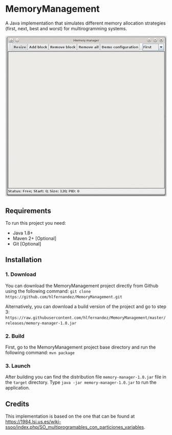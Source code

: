 MemoryManagement
========================

A Java implementation that simulates different memory allocation strategies (first, next, best and worst) for multirogramming systems.

![Screenshot](https://raw.githubusercontent.com/hlfernandez/MemoryManagement/master/screenshots/screenshot.gif)

Requirements
------------
To run this project you need:
  - Java 1.8+
  - Maven 2+ [Optional]
  - Git [Optional]

Installation
------------
### 1. Download
You can download the MemoryManagement project directly from Github using the following command:
`git clone https://github.com/hlfernandez/MemoryManagement.git`

Alternatively, you can download a build version of the project and go to step 3: 
`https://raw.githubusercontent.com/hlfernandez/MemoryManagement/master/releases/memory-manager-1.0.jar`

### 2. Build 

First, go to the MemoryManagement project base directory and run the following command:
`mvn package`

### 3. Launch
After building you can find the distribution file `memory-manager-1.0.jar` file in the `target` directory. Type `java -jar memory-manager-1.0.jar` to run the application.

Credits
------------
This implementation is based on the one that can be found at https://1984.lsi.us.es/wiki-ssoo/index.php/SO_multiprogramables_con_particiones_variables.